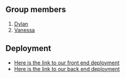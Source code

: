 ## Group members

1. [Dylan](https://github.com/DylanLovell93)
2. [Vanessa](https://github.com/vanessaconti)

## Deployment

- [Here is the link to our front end deployment](https://snackalong-vd.netlify.app)
- [Here is the link to our back end deployment](https://snackalong-backend-2.herokuapp.com)
